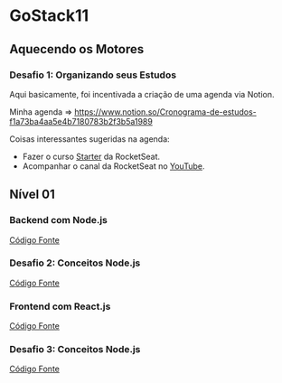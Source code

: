 # GoStack11

## Aquecendo os Motores

### Desafio 1: Organizando seus Estudos

Aqui basicamente, foi incentivada a criação de uma agenda via Notion.

Minha agenda => https://www.notion.so/Cronograma-de-estudos-f1a73ba4aa5e4b7180783b2f3b5a1989

Coisas interessantes sugeridas na agenda:
* Fazer o curso [Starter](https://skylab.rocketseat.com.br/journey/starter) da RocketSeat.
* Acompanhar o canal da RocketSeat no [YouTube](https://www.youtube.com/channel/UCSfwM5u0Kce6Cce8_S72olg).

## Nível 01

### Backend com Node.js

[Código Fonte](/backend)

### Desafio 2: Conceitos Node.js

[Código Fonte](/desafio-conceitos-nodejs)

### Frontend com React.js

[Código Fonte](/frontend)

### Desafio 3: Conceitos Node.js

[Código Fonte](/desafio-conceitos-reactjs)


